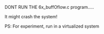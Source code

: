 DONT RUN THE 6x_buffOflow.c program.....


It might crash the system!



PS: For experiment, run in a virtualized system
